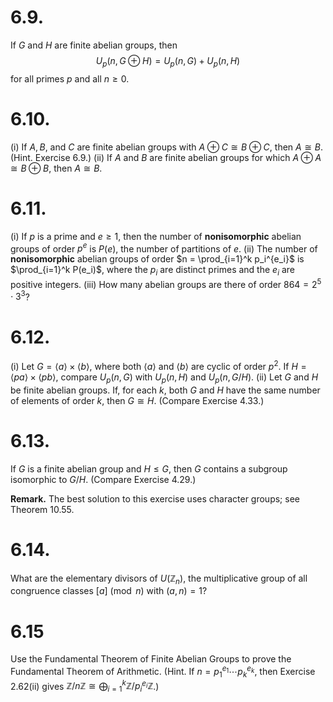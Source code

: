 
# 6.9.
 If $G$ and $H$ are finite abelian groups, then
$$U_p(n, G \oplus H) = U_p(n, G) + U_p(n, H)$$
for all primes $p$ and all $n \ge 0$.



# 6.10.
(i) If $A, B$, and $C$ are finite abelian groups with $A \oplus C \cong B \oplus C$, then $A \cong B$. (Hint. Exercise 6.9.)
(ii) If $A$ and $B$ are finite abelian groups for which $A \oplus A \cong B \oplus B$, then $A \cong B$.



# 6.11.
 (i) If $p$ is a prime and $e \ge 1$, then the number of **nonisomorphic** abelian groups of order $p^e$ is $P(e)$, the number of partitions of $e$.
(ii) The number of **nonisomorphic** abelian groups of order $n = \prod_{i=1}^k p_i^{e_i}$ is $\prod_{i=1}^k P(e_i)$, where the $p_i$ are distinct primes and the $e_i$ are positive integers.
(iii) How many abelian groups are there of order $864 = 2^5 \cdot 3^3$?



# 6.12.
 (i) Let $G = \langle a \rangle \times \langle b \rangle$, where both $\langle a \rangle$ and $\langle b \rangle$ are cyclic of order $p^2$. If $H = \langle pa \rangle \times \langle pb \rangle$, compare $U_p(n, G)$ with $U_p(n, H)$ and $U_p(n, G/H)$.
(ii) Let $G$ and $H$ be finite abelian groups. If, for each $k$, both $G$ and $H$ have the same number of elements of order $k$, then $G \cong H$. (Compare Exercise 4.33.)



# 6.13.
 If $G$ is a finite abelian group and $H \le G$, then $G$ contains a subgroup isomorphic to $G/H$. (Compare Exercise 4.29.)
 

**Remark.** The best solution to this exercise uses character groups; see Theorem 10.55.


# 6.14.
What are the elementary divisors of $U(\mathbb{Z}_n)$, the multiplicative group of all congruence classes $[a] \pmod{n}$ with $(a, n) = 1$?



# 6.15
Use the Fundamental Theorem of Finite Abelian Groups to prove the Fundamental Theorem of Arithmetic. (Hint. If $n = p_1^{e_1} \cdots p_k^{e_k}$, then Exercise 2.62(ii) gives $\mathbb{Z}/n\mathbb{Z} \cong \bigoplus_{i=1}^k \mathbb{Z}/p_i^{e_i}\mathbb{Z}$.)


























